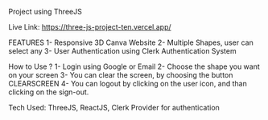 Project using ThreeJS

Live Link: https://three-js-project-ten.vercel.app/

FEATURES 1- Responsive 3D Canva Website 2- Multiple Shapes, user can select any 3- User Authentication using Clerk Authentication System

How to Use ? 1- Login using Google or Email 2- Choose the shape you want on your screen 3- You can clear the screen, by choosing the button CLEARSCREEN 4- You can logout by clicking on the user icon, and than clicking on the sign-out.

Tech Used: ThreeJS, ReactJS, Clerk Provider for authentication
